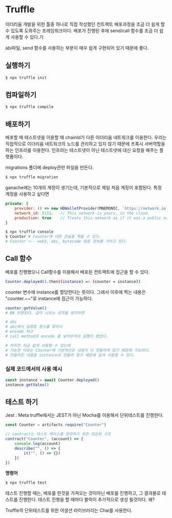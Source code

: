 # Truffle

이더리움 개발을 위한 툴중 하나로 직접 작성했던 컨트랙트 배포과정을 조금 더 쉽게 할 수 있도록 도와주는 프레임워크이다.
배포가 진행된 후에 send/call 함수를 조금 더 쉽게 사용할 수 있다.기

abi파일, send 함수를 사용하는 부분이 매우 쉽게 구현되어 있기 때문에 좋다.

## 실행하기

```sh
$ npx truffle init
```

## 컴파일하기

```sh
$ npx truffle compile
```

## 배포하기

배포할 때 테스트넷을 이용할 때 chainId가 다른 이더리움 네트워크를 이용한다.
우리는 직접적으로 이더리움 네트워크의 노드를 관리하고 있지 않기 때문에 프록시 서버역할을 하는 인프라를 이용한다.
인프라는 테스트넷이 아닌 테스트넷에 대신 요청을 해주는 플랫폼이다.

migrations 폴더에 deploy관련 파일을 만든다.

```sh
$ npx truffle migration
```

ganache에는 10개의 계정이 생기는데, 기본적으로 제일 처음 계정이 포함된다.
특정 계정을 사용하고 싶다면

```js
private: {
    provider: () => new HDWalletProvider(MNEMONIC, `https://network.io`),
    network_id: 2111,   // This network is yours, in the cloud.
    production: true    // Treats this network as if it was a public net. (default: false)
}
```

```sh
$ npx truffle console
$ Counter # Counter에 대한 콘솔을 찍을 수 있다.
# Counter <-- web3, abi, bytecode 등등 정보를 가지고 있다.
```

## Call 함수

배포를 진행했으니 Call함수를 이용해서 배포된 컨트랙트에 접근을 할 수 있다.

```sh
Counter.deployed().then((instance) => (counter = instance))
```

counter 변수에 instance를 할당한다는 뜻이다.
그래서 이후에 찍는 내용은 "counter.~~"로 instance에 접근이 가능하다.

```sh
counter.getValue()
# BN 반환된다. 값이 나오는 로직을 생각하면

# abi
# abi에서 실행할 함수를 찾아서
# encode 하고
# call method로 encode 를 넣어주어야 실행이 됐었다.

# 하지만 지금 쉽게 사용할 수 있는데
# 가능한 이유는 Counter에 기본적으로 내용이 다 만들어져 있기 때문에 가능하다.
# 만들어진 내용을 instance로 만들어 뒀기 때문에 쉽게 사용할 수 있다.
```

### 실제 코드에서의 사용 예시

```js
const instance = await Counter.deployed()
instance.getValeu()
```

## 테스트 하기

Jest : Meta
truffle에서는 JEST가 아닌 Mocha를 이용해서 단위테스트를 진행한다.

```js
const Counter = artifacts.require("Counter")

// contract는 테스트 케이스를 정의하기 위한 최상위 구조
contract("Counter", (account) => {
    console.log(account)
    describe("", () => {
        it("", () => {})
    })
})
```

**명령어**

```sh
$ npx truffle test
```

테스트 진행할 때는, 배포를 한것을 가져오는 것이아닌 배포를 진행하고, 그 결과물로 테스트를 진행한다.
테스트 진행을 할 때마다 블럭이 추가적으로 생성 될것이다. 왜?

Truffle의 단위테스트를 위한 어셜션 라이브러리는 Chai를 사용한다.
